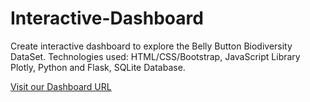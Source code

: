 # Interactive-Dashboard

Create interactive dashboard to explore the Belly Button Biodiversity DataSet.
Technologies used: HTML/CSS/Bootstrap, JavaScript Library Plotly, Python and Flask, SQLite Database.

<a href="https://interactive-dashboard-bd.herokuapp.com"> Visit our Dashboard URL</a>
